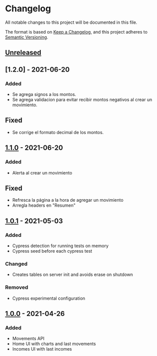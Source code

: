 # Changelog

All notable changes to this project will be documented in this file.

The format is based on [Keep a Changelog](https://keepachangelog.com/en/1.0.0/),
and this project adheres to [Semantic Versioning](https://semver.org/spec/v2.0.0.html).

## [Unreleased]

## [1.2.0] - 2021-06-20

### Added

-   Se agrega signos a los montos.  
-   Se agrega validacion para evitar recibir montos negativos al crear un movimiento. 

## Fixed

-   Se corrige el formato decimal de los montos.  

## [1.1.0] - 2021-06-20

### Added

-   Alerta al crear un movimiento

## Fixed

-   Refresca la página a la hora de agregar un movimiento
-   Arregla headers en "Resumen"

## [1.0.1] - 2021-05-03

### Added

-   Cypress detection for running tests on memory
-   Cypress seed before each cypress test

### Changed

-   Creates tables on server init and avoids erase on shutdown

### Removed

-   Cypress experimental configuration

## [1.0.0] - 2021-04-26

### Added

-   Movements API
-   Home UI with charts and last movements
-   Incomes UI with last incomes

[unreleased]: https://github.com/jcrzmoyano/gitapp/compare/v1.1.0...HEAD
[1.1.0]: https://github.com/jcrzmoyano/gitapp/releases/tag/v1.1.0
[1.0.1]: https://github.com/jcrzmoyano/gitapp/releases/tag/v1.0.1
[1.0.0]: https://github.com/jcrzmoyano/gitapp/releases/tag/v1.0.0
